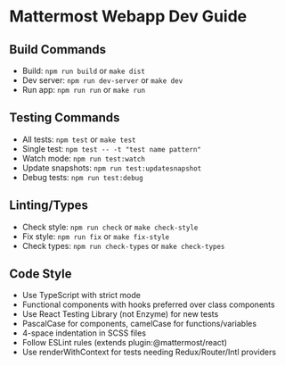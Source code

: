 # Mattermost Webapp Dev Guide

## Build Commands
- Build: `npm run build` or `make dist`
- Dev server: `npm run dev-server` or `make dev`
- Run app: `npm run run` or `make run`

## Testing Commands
- All tests: `npm test` or `make test`
- Single test: `npm test -- -t "test name pattern"`
- Watch mode: `npm run test:watch`
- Update snapshots: `npm run test:updatesnapshot`
- Debug tests: `npm run test:debug`

## Linting/Types
- Check style: `npm run check` or `make check-style`
- Fix style: `npm run fix` or `make fix-style`
- Check types: `npm run check-types` or `make check-types`

## Code Style
- Use TypeScript with strict mode
- Functional components with hooks preferred over class components
- Use React Testing Library (not Enzyme) for new tests
- PascalCase for components, camelCase for functions/variables
- 4-space indentation in SCSS files
- Follow ESLint rules (extends plugin:@mattermost/react)
- Use renderWithContext for tests needing Redux/Router/Intl providers
